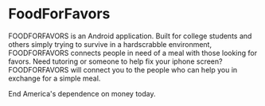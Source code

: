 # FoodForFavors 
FOODFORFAVORS is an Android application.
Built for college students and others simply trying to survive in a hardscrabble
environment, FOODFORFAVORS connects people in need of a meal with those looking 
for favors. Need tutoring or someone to help fix your iphone screen? FOODFORFAVORS
will connect you to the people who can help you in exchange for a simple meal.


End America's dependence on money today.
